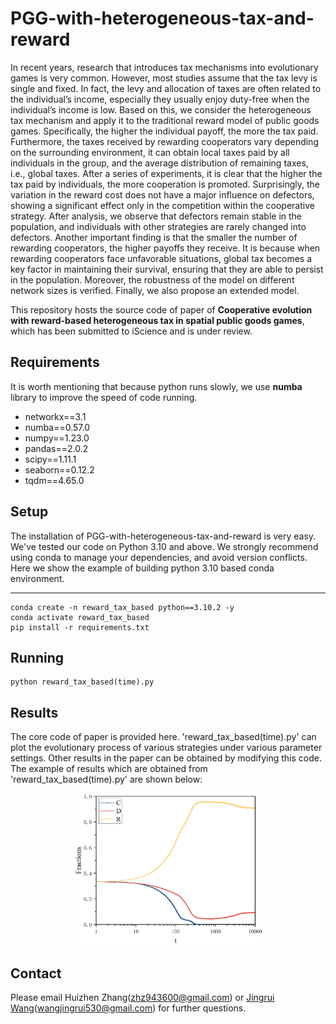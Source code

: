 

# PGG-with-heterogeneous-tax-and-reward
In recent years, research that introduces tax mechanisms into evolutionary games is very common. However, most studies assume that the tax levy is single and fixed. In fact, the levy and allocation of taxes are often related to the individual’s income, especially they usually enjoy duty-free when the individual’s income is low. Based on this, we consider the heterogeneous tax mechanism and apply it to the traditional reward model of public goods games. Specifically, the higher the individual payoff, the more the tax paid. Furthermore, the taxes received by rewarding cooperators vary depending on the surrounding environment, it can obtain local taxes paid by all individuals in the group, and the average distribution of remaining taxes, i.e., global taxes. After a series of experiments, it is clear that the higher the tax paid by individuals, the more cooperation is promoted. Surprisingly, the variation in the reward cost does not have a major influence on defectors, showing a significant effect only in the competition within the cooperative strategy. After analysis, we observe that defectors remain stable in the population, and individuals with other strategies are rarely changed into defectors. Another important finding is that the smaller the number of rewarding cooperators, the higher payoffs they receive. It is because when rewarding cooperators face unfavorable situations, global tax becomes a key factor in maintaining their survival, ensuring that they are able to persist in the population. Moreover, the robustness of the model on different network sizes is verified. Finally, we also propose an extended model.

This repository hosts the source code of paper of **Cooperative evolution with reward-based heterogeneous tax in spatial public goods games**, which has been submitted to iScience and is under review.

## Requirements
It is worth mentioning that because python runs slowly, we use **numba** library to improve the speed of code running.
* networkx==3.1
* numba==0.57.0
* numpy==1.23.0
* pandas==2.0.2
* scipy==1.11.1
* seaborn==0.12.2
* tqdm==4.65.0

## Setup
The installation of PGG-with-heterogeneous-tax-and-reward is very easy. We've tested our code on Python 3.10 and above. We strongly recommend using conda to manage your dependencies, and avoid version conflicts. Here we show the example of building python 3.10 based conda environment.
****
```
conda create -n reward_tax_based python==3.10.2 -y
conda activate reward_tax_based
pip install -r requirements.txt
```

## Running
```
python reward_tax_based(time).py
```

## Results
The core code of paper is provided here. 'reward_tax_based(time).py' can plot the evolutionary process of various strategies under various parameter settings. Other results in the paper can be obtained by modifying this code. The example  of  results which are obtained from 'reward_tax_based(time).py' are shown below:

<center><img src="img/picture.jpg" width="60%"></center>

## Contact
Please email Huizhen Zhang(zhz943600@gmail.com) or [Jingrui Wang](https://scholar.google.com/citations?user=oiu-yTYAAAAJ&hl=en)(wangjingrui530@gmail.com)  for further questions.
